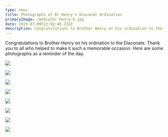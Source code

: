 ```yaml
---
type: news
title: Photographs of Br Henry's Diaconal Ordination
primaryImage: /media/br-henry-6.jpg
date: 2019-07-09T22:02:40.232Z
description: Congratulations to Brother Henry on his ordination to the Diaconate.
---
```

Congratulations to Brother Henry on his ordination to the Diaconate. Thank you to all who helped to make it such a memorable occasion. Here are some photographs as a reminder of the day.

![](/media/br-henry-1.jpg)

![](/media/br-henry-2.jpg)

![](/media/br-henry-3.jpg)

![](/media/br-henry-4.jpg)

![](/media/br-henry-5.jpg)

![](/media/br-henry-6.jpg)

![](/media/br-henry-7.jpg)

![](/media/br-henry-8.jpg)
